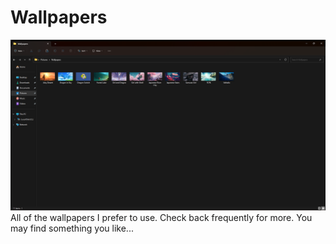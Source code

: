 # Wallpapers
![Wallpaper Screenshot](https://github.com/TwilightHacker/wallpapers/blob/main/Screenshot.png?raw=true)
All of the wallpapers I prefer to use. Check back frequently for more. You may find something you like...
